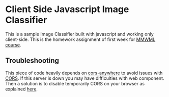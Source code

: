 # Client Side Javascript Image Classifier

This is a sample Image Classifier built with javascript and working only client-side. This is the homework assignment of first week for [MMWML course](https://www.machinelearningcourse.io/courses/make-money).

## Troubleshooting

This piece of code heavily depends on [cors-anywhere](https://cors-anywhere.herokuapp.com/) to avoid issues with [CORS](https://www.codecademy.com/articles/what-is-cors). If this server is down you may have difficulties with web component. Then a solution is to disable temporarily CORS on your browser as explained [here](https://pointdeveloper.com/how-to-bypass-cors-errors-on-chrome-and-firefox-for-testing/).
